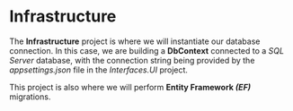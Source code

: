 ﻿# Infrastructure
The **Infrastructure** project is where we will instantiate our database connection. In this case, we are building a **DbContext** connected to a *SQL Server* database, with the connection string being provided by the *appsettings.json* file in the *Interfaces.UI* project.

This project is also where we will perform **Entity Framework *(EF)*** migrations.